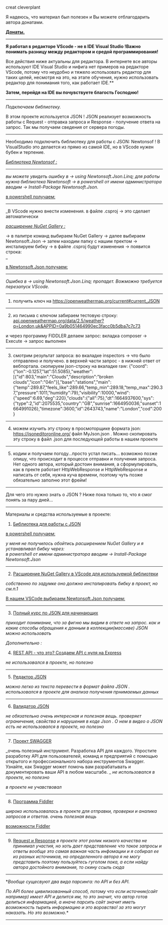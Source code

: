 creat cleverplant

Я надеюсь, что материал был полезен и Вы можете отблагодарить автора донатами.

**[Донаты.](https://yoomoney.ru/to/41001197327567)**

_______________________________________________________________________________________________________

**Я работал в редакторе VScode - не в IDE Visual Studio !Важно понимать разницу между редактором и средой программирования!** 

Все действия ниже актуальны для редактора. В интернете все авторы используют IDE Visual Studio 
и нифига нет примеров на редакторе VScode, потому что неудобно и тяжело использовать редактор 
для таких целей, несмотря на это, на этапе обучения, нужно использовать редактор для понимания 
того, как работает IDE.** 

**Затем, перейдя на IDE вы почувствуете благость Господню!**

________________________________________________________________________________________________________

*Подключаем библиотеку.* 

В этом проекте используется JSON ! 
JSON реализует возможность работы с Request - отправка запроса и Response - получение ответа на запрос.
Так мы получаем сведения от сервера погоды.

_________________________________________________________________________________________________________

Необходимо подключить библиотеку для работы с JSON: Newtonsof !
В VisualStudio это делается из прямо из самой IDE, но в VScode нужен бубен и терпение.

[_Библиотека Newtonsof :_](https://www.newtonsoft.com/json)

______________________________________________________________________________________________________________________

_вы можете увидеть ошибку в -> using Newtonsoft.Json.Linq;
для работы нужна библиотека Newtonsoft -> в powershell от имени администратора вводим -> 
Install-Package Newtonsoft.Json._ 

[в powershell получаем:](https://github.com/cleverplant/seminar-c-sharp-tasks-my/blob/main/%D0%91%D0%B8%D0%B1%D0%BB%D0%B8%D0%BE%D1%82%D0%B5%D0%BA%D0%B0%20%D0%BF%D0%B0%D1%80%D1%81%D0%B8%D0%BD%D0%B3%20%D0%BF%D0%BE%20API/Screenshot_1.png)

______________________________________________________________________________________________________________________

_В VScode нужно внести изменения. в файле .csproj -> это сделает автоматически 

[_расширение NuGet Gallery :_](https://marketplace.visualstudio.com/items?itemName=patcx.vscode-nuget-gallery)

-> в палитре команд выбираем NuGet Gallery 
-> далее выбираем Newtonsoft.Json -> затем находим папку с нашим пректом -> инсталируем бибку
-> в файле .csproj будут изменения -> появится строка:  
<ItemGroup>
    <PackageReference Include="Newtonsoft.Json" Version="13.0.1" />
</ItemGroup>_

[в Newtonsoft.Json получаем:](https://github.com/cleverplant/seminar-c-sharp-tasks-my/blob/main/%D0%91%D0%B8%D0%B1%D0%BB%D0%B8%D0%BE%D1%82%D0%B5%D0%BA%D0%B0%20%D0%BF%D0%B0%D1%80%D1%81%D0%B8%D0%BD%D0%B3%20%D0%BF%D0%BE%20API/Screenshot_8.png)

______________________________________________________________________________________________________________________

_Ошибка в -> using Newtonsoft.Json.Linq; пропадет. Вожможно требуется перезапуск VScode._

--------------------------------------------------------------------------------------------------------

1. получить ключ на https://openweathermap.org/current#current_JSON
--------------------------------------------------------------------------------------------------------------------

2. из письма с ключом забираем тестовую строку:
 [api.openweathermap.org/data/2.5/weather?q=London,uk&APPID=0a9b051464990ec3facc0b5dba7c7c73](http://api.openweathermap.org/data/2.5/weather?q=London,uk&units=metric&APPID=0a9b051464990ec3facc0b5dba7c7c73)

 и через программу FIDDLER делаем запрос: вкладка composer -> Execute -> запрос выполнен


-------------------------------------------------------------------

3. смотрим результат запроса: во вкаладке inspectors -> что было отправлено и получено. 
в верхней части запрос - в нижней ответ от вебпортала. 
скопируем json-строку на вкаладке raw: 
{"coord":{"lon":-0.1257,"lat":51.5085},"weather":[{"id":803,"main":"Clouds","description":"broken clouds","icon":"04n"}],"base":"stations","main":{"temp":289.87,"feels_like":289.66,"temp_min":289.18,"temp_max":290.37,"pressure":1011,"humidity":79},"visibility":10000,"wind":{"speed":6.69,"deg":220},"clouds":{"all":75},"dt":1664937600,"sys":{"type":2,"id":2075535,"country":"GB","sunrise":1664950036,"sunset":1664991026},"timezone":3600,"id":2643743,"name":"London","cod":200}
----------------------------------------------------------------------------------------------------------------------
4. можем изучить эту строку в просмоторщике формата json:  
https://jsoneditoronline.org/
файл MyJson.json . Можно скопировать эту строку в файл .json для последующей работы в нашем проекте 
----------------------------------------------------------------------------------------------------------------------
5. кодим и получаем погоду...просто устал писать... 
возможно позже опишу, что происходит в процессе отправки и получения запроса. 
Нет одного автора, который достоин внимания, а сформулировать, как в пректе работает HttpWebResponse и HttpWebResponse и написать от себя, нужна куча времени, поэтому чуть позже обязательно заполню этот фрейм!  

-----------------------------------------------------------------------------------------------------------------------

Для чего это нужно знать о JSON ? 
Ниже пока только то, что я смог понять за пару дней...
____________________________________________________________________________________________________________________________________________________________
Материалы и средства используемые в проекте:

1. [Библиотека для работы с JSON](https://www.newtonsoft.com/json)

[в powershell получаем:](https://github.com/cleverplant/seminar-c-sharp-tasks-my/blob/main/%D0%91%D0%B8%D0%B1%D0%BB%D0%B8%D0%BE%D1%82%D0%B5%D0%BA%D0%B0%20%D0%BF%D0%B0%D1%80%D1%81%D0%B8%D0%BD%D0%B3%20%D0%BF%D0%BE%20API/Screenshot_1.png)


_у меня не получилось обойтись расширением NuGet Gallery и я устанавливал бибку через:  
в powershell от имени администратора вводим -> Install-Package Newtonsoft.Json_
____________________________________________________________________________________________________________________________________________________________

2. [Расширение NuGet Gallery в VScode для используемой библиотеки](https://marketplace.visualstudio.com/items?itemName=patcx.vscode-nuget-gallery)

_собственно по задумке оно должно инсталировать бибку в проект, но см.п.1_

[В нашем VSCode выбираем Newtonsoft.Json получаем:](https://github.com/cleverplant/seminar-c-sharp-tasks-my/blob/main/%D0%91%D0%B8%D0%B1%D0%BB%D0%B8%D0%BE%D1%82%D0%B5%D0%BA%D0%B0%20%D0%BF%D0%B0%D1%80%D1%81%D0%B8%D0%BD%D0%B3%20%D0%BF%D0%BE%20API/Screenshot_8.png)


__________________________________________________________________________________________________________________________________________________________

3. [Полный курс по JSON для начинающих](https://www.youtube.com/watch?v=T-xXWXeqc2M&t=40s)

_приходит понимание, что за фигню мы видим в ответе на запрос. как и какие способы обращения к данным в коллекции(массиве) 
JSON можно использовать_ 

_Дополнительно :_

4. [REST API - что это? Создаем API с нуля на Express](https://www.youtube.com/watch?v=lzQIhjElV_g) 

_не использовался в проекте, но полезно_

________________________________________________________________________________________________________________________________________________________

5. [Редактор JSON](https://jsoneditoronline.org/)

_можно легко из текста перевести в формат файла JSON . использовался в проекте для анализа получения прнимаемых данных_
________________________________________________________________________________________________________________________________________________________

6. [Валидатор JSON](https://jsonschemalint.com/)

 _не обязательно_
_очень интересная и полезная вещь. проверяет ограничения, свойства и нарушения в коде Json . О нем в видео о JSON есть_
_не использовался в проекте, но полезно_
________________________________________________________________________________________________________________________________________________________

7. [Проект SWAGGER](https://swagger.io/)

_очень полезный инструмент. Разработка API для каждого. 
Упростите разработку API для пользователей, команд и предприятий с помощью 
открытого и профессионального набора инструментов Swagger. 
Узнайте, как Swagger может помочь вам разрабатывать и документировать ваши API в любом масштабе. _
_не использовался в проекте, но полезно_

_в проекте не учавствовал_
_____________________________________________________________________________________________________________________________________________________


8. [Программа Fiddler](https://www.telerik.com/fiddler)

_широко использовалась в проекте для отправки, проверки и аналика запросов и ответов. очень полезная вещь_

  [возможности Fiddler](https://habr.com/ru/post/554562/)

_______________________________________________________________________________________________________________________________________________________

9. [Request и Response](https://www.youtube.com/watch?v=nJvch8qzkXk)
_в проекте этот ролик низкого качества не принимал участия, но хоть дает представление что такое запросы и ответы_
_вообще это самая важная часть инфомации и я собирал ее из разных источников, но определенного автора я не могу представить
поэтому пользуйтесь гуголом пока, а если найду автора достойного внимания, то скину ссыль сюда_

_____________________________________________________________________________________________________________________________________________________

*_Вообще сущесвуют два вида парсинга: по API и без API._ 

_По API более цивилизованный способ, потому что если источник(сайт например)
имеет API и делится им, то это значит, что автор готов делиться информацией, а иначе парсить сайт значит иметь возможность
тырить информацию и это воровство! за это могут наказать. Но это возможно._*

_____________________________________________________________________________________________________________________________________________________












